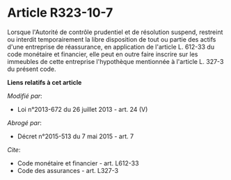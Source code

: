# Article R323-10-7

Lorsque l'Autorité de contrôle prudentiel et de résolution suspend, restreint ou interdit temporairement la libre disposition
de tout ou partie des actifs d'une entreprise de réassurance, en application de l'article L. 612-33 du code monétaire et
financier, elle peut en outre faire inscrire sur les immeubles de cette entreprise l'hypothèque mentionnée à l'article L.
327-3 du présent code.

**Liens relatifs à cet article**

_Modifié par_:

  - Loi n°2013-672 du 26 juillet 2013 - art. 24 (V)

_Abrogé par_:

  - Décret n°2015-513 du 7 mai 2015 - art. 7

_Cite_:

  - Code monétaire et financier - art. L612-33
  - Code des assurances - art. L327-3
